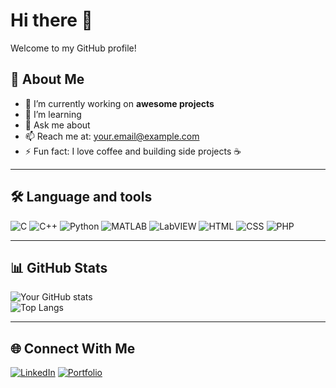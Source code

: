 # Hi there 👋

Welcome to my GitHub profile!  

## 🚀 About Me
- 🔭 I’m currently working on **awesome projects**  
- 🌱 I’m learning 
- 💬 Ask me about   
- 📫 Reach me at: [your.email@example.com](mailto:your.email@example.com)  
- ⚡ Fun fact: I love coffee and building side projects ☕  

---

## 🛠️ Language and tools
![C](https://img.shields.io/badge/-C-00599C?logo=c&logoColor=white&style=flat)
![C++](https://img.shields.io/badge/-C++-00599C?logo=c%2B%2B&logoColor=white&style=flat)
![Python](https://img.shields.io/badge/-Python-3776AB?logo=python&logoColor=white&style=flat)
![MATLAB](https://img.shields.io/badge/-MATLAB-0076A8?logo=mathworks&logoColor=white&style=flat)
![LabVIEW](https://img.shields.io/badge/-LabVIEW-FDAA00?logo=national-instruments&logoColor=white&style=flat)
![HTML](https://img.shields.io/badge/-HTML-E34F26?logo=html5&logoColor=white&style=flat)
![CSS](https://img.shields.io/badge/-CSS-1572B6?logo=css3&logoColor=white&style=flat)
![PHP](https://img.shields.io/badge/-PHP-777BB4?logo=php&logoColor=white&style=flat)


---

## 📊 GitHub Stats
![Your GitHub stats](https://github-readme-stats.vercel.app/api?username=StGeorgios&show_icons=true&theme=radical)  
![Top Langs](https://github-readme-stats.vercel.app/api/top-langs/?username=StGeorgios&layout=compact&theme=radical)

---

## 🌐 Connect With Me
[![LinkedIn](https://img.shields.io/badge/-LinkedIn-0A66C2?logo=linkedin&logoColor=white&style=flat)](https://www.linkedin.com/in/st-georgios/)
[![Portfolio](https://img.shields.io/badge/-Portfolio-000000?logo=vercel&logoColor=white&style=flat)](https://your-portfolio-link.com)


